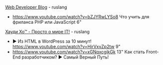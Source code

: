 [Web Developer Blog](https://www.youtube.com/channel/UCe_H8hzx9WV7Ca7Ps5gt72Q) - ruslang 
- https://www.youtube.com/watch?v=bZJYRwLYSo8  Что учить для фриланса PHP или JavaScript  6" 

[Хауди Хо™ - Просто о мире IT!](https://www.youtube.com/channel/UC7f5bVxWsm3jlZIPDzOMcAg) - ruslang 
- ► Из HTML в WordPress за 10 минут!  https://www.youtube.com/watch?v=HirVxvZp2tw  9" 
- https://www.youtube.com/watch?v=xGNqxcgikGk  13"  Как стать Front-End разработчиком? ► Самый Верный Путь! 
